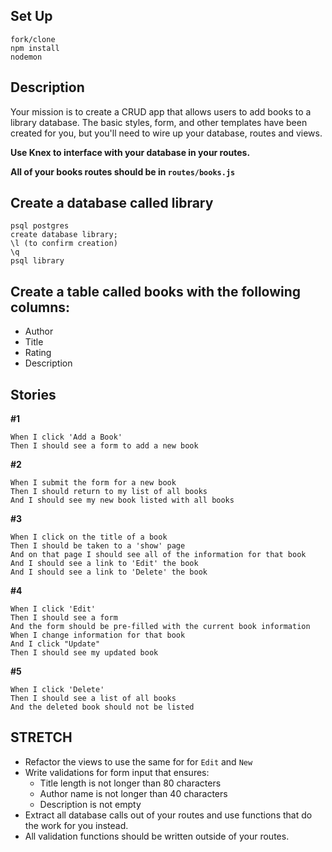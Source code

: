 ## Set Up

```
fork/clone
npm install
nodemon
```

## Description

Your mission is to create a CRUD app that allows users to add books to a library database. The basic styles, form, and other templates have been created for you, but you'll need to wire up your database, routes and views.

__Use Knex to interface with your database in your routes.__

__All of your books routes should be in `routes/books.js`__

## Create a database called library

```
psql postgres
create database library;
\l (to confirm creation)
\q
psql library
```

## Create a table called books with the following columns:

* Author
* Title
* Rating
* Description

## Stories

__#1__

```
When I click 'Add a Book'
Then I should see a form to add a new book
```

__#2__

```
When I submit the form for a new book
Then I should return to my list of all books
And I should see my new book listed with all books
```

__#3__

```
When I click on the title of a book
Then I should be taken to a 'show' page
And on that page I should see all of the information for that book
And I should see a link to 'Edit' the book
And I should see a link to 'Delete' the book
```
__#4__

```
When I click 'Edit'
Then I should see a form
And the form should be pre-filled with the current book information
When I change information for that book
And I click "Update"
Then I should see my updated book
```
__#5__

```
When I click 'Delete'
Then I should see a list of all books
And the deleted book should not be listed
```

## STRETCH

* Refactor the views to use the same for for `Edit` and `New`
* Write validations for form input that ensures:
  * Title length is not longer than 80 characters
  * Author name is not longer than 40 characters
  * Description is not empty
* Extract all database calls out of your routes and use functions that do the work for you instead.
* All validation functions should be written outside of your routes.
